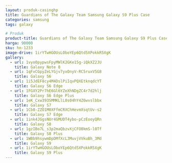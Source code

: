 ```yaml
---
layout: produk-casinghp
title: Guardians of The Galaxy Team Samsung Galaxy S9 Plus Case
categories: samsung
tags: galaxy

# Produk
product-title: Guardians of The Galaxy Team Samsung Galaxy S9 Plus Case
harga: 90000
sku: hn-1233
image-drive: 1irYTwHGOUsLOboYEp6Qtd5XPokkR5XgK
gallery:
  - url: 1vyo0pypwsFpyMWlK2GKe15g-iQkXZ2JU
    title: Galaxy Note 8
  - url: 1qFxCGpyZeLYGjv7yxOnyV-RC5ruxV5G8
    title: Galaxy S6
  - url: 1i5JdEF8cy4M4DslPiIqvPQXEtknqdcYT
    title: Galaxy S6 Edge
  - url: 1FGXY2Pr7hE6Gl6YZeXhNDgZC4r7d2hlj
    title: Galaxy S6 Edge Plus
  - url: 1eK_Cxw393SMMKLlL0s04hY4Z6wvslbbx
    title: Galaxy S7
  - url: 1Cb8-ZZO1M0XFfmCRXChHevmXsqtUv-s2
    title: Galaxy S7 Edge
  - url: 1ink4JGgsNUr4GMUDT4ybo-pCzEooyQRn
    title: Galaxy S8
  - url: 1gzIBo7L_s3p2maQbzvXjCFO0kmS-l0Tf
    title: Galaxy S8 Plus
  - url: 1WBb9hsywmDpDMfXcL3MuvjVVkuBh_3Md
    title: Galaxy S9
  - url: 1irYTwHGOUsLOboYEp6Qtd5XPokkR5XgK
    title: Galaxy S9 Plus
---
```

